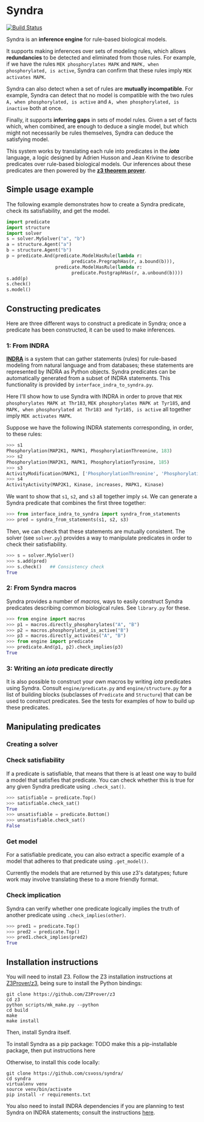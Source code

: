 Syndra
=========
[![Build Status](https://travis-ci.org/csvoss/syndra.svg?branch=master)](https://travis-ci.org/csvoss/syndra)

Syndra is an **inference engine** for rule-based biological models.

It supports making inferences over sets of modeling rules, which allows **redundancies** to be detected and eliminated from those rules. For example, if we have the rules `MEK phosphorylates MAPK` and `MAPK, when phosphorylated, is active`, Syndra can confirm that these rules imply `MEK activates MAPK`.

Syndra can also detect when a set of rules are **mutually incompatible**. For example, Syndra can detect that no model is compatible with the two rules `A, when phosphorylated, is active` and `A, when phosphorylated, is inactive` both at once.

Finally, it supports **inferring gaps** in sets of model rules. Given a set of facts which, when combined, are enough to deduce a single model, but which might not necessarily be rules themselves, Syndra can deduce the satisfying model.

This system works by translating each rule into predicates in the ***iota*** language, a logic designed by Adrien Husson and Jean Krivine to describe predicates over rule-based biological models. Our inferences about these predicates are then powered by the [**z3 theorem prover**](https://github.com/Z3Prover/z3).

Simple usage example
---

The following example demonstrates how to create a Syndra predicate, check its satisfiability, and get the model.

```python
import predicate
import structure
import solver
s = solver.MySolver("a", "b")
a = structure.Agent("a")
b = structure.Agent("b")
p = predicate.And(predicate.ModelHasRule(lambda r:
                        predicate.PregraphHas(r, a.bound(b))),
                  predicate.ModelHasRule(lambda r:
                        predicate.PostgraphHas(r, a.unbound(b))))
s.add(p)
s.check()
s.model()
```



Constructing predicates
---------

Here are three different ways to construct a predicate in Syndra; once a predicate
has been constructed, it can be used to make inferences.

### 1: From INDRA

[**INDRA**](https://github.com/sorgerlab/indra) is a system that can gather statements (rules) for rule-based modeling from natural language and from databases; these statements are represented by INDRA as Python objects. Syndra predicates can be automatically generated from a subset of INDRA statements. This functionality is provided by `interface_indra_to_syndra.py`.

Here I'll show how to use Syndra with INDRA in order to prove that `MEK phosphorylates MAPK at Thr183`, `MEK phosphorylates MAPK at Tyr185`, and `MAPK, when phosphorylated at Thr183 and Tyr185, is active` all together imply `MEK activates MAPK`.

Suppose we have the following INDRA statements corresponding, in order, to these rules:

```python
>>> s1
Phosphorylation(MAP2K1, MAPK1, PhosphorylationThreonine, 183)
>>> s2
Phosphorylation(MAP2K1, MAPK1, PhosphorylationTyrosine, 185)
>>> s3
ActivityModification(MAPK1, ['PhosphorylationThreonine', 'PhosphorylationTyrosine'], ['183', '185'], increases, Activity)
>>> s4
ActivityActivity(MAP2K1, Kinase, increases, MAPK1, Kinase)
```

We want to show that `s1`, `s2`, and `s3` all together imply `s4`. We can generate a Syndra predicate that combines the first three together:

```python
>>> from interface_indra_to_syndra import syndra_from_statements
>>> pred = syndra_from_statements(s1, s2, s3)
```

Then, we can check that these statements are mutually consistent. The solver (see `solver.py`) provides a way to manipulate predicates in order to check their satisfiability.

```python
>>> s = solver.MySolver()
>>> s.add(pred)
>>> s.check()   ## Consistency check
True
```


### 2: From Syndra macros

Syndra provides a number of *macros*, ways to easily construct Syndra predicates describing common biological rules. See `library.py` for these.

```python
>>> from engine import macros
>>> p1 = macros.directly_phosphorylates("A", "B")
>>> p2 = macros.phosphorylated_is_active("B")
>>> p3 = macros.directly_activates("A", "B")
>>> from engine import predicate
>>> predicate.And(p1, p2).check_implies(p3)
True
```

### 3: Writing an *iota* predicate directly

It is also possible to construct your own macros by writing *iota* predicates using Syndra. Consult `engine/predicate.py` and `engine/structure.py` for a list of building blocks (subclasses of `Predicate` and `Structure`) that can be used to construct predicates. See the tests for examples of how to build up these predicates.


Manipulating predicates
---

### Creating a solver

### Check satisfiability

If a predicate is satisfiable, that means that there is at least one way to build a model that satisfies that predicate. You can check whether this is true for any given Syndra predicate using `.check_sat()`.

```python
>>> satisfiable = predicate.Top()
>>> satisfiable.check_sat()
True
>>> unsatisfiable = predicate.Bottom()
>>> unsatisfiable.check_sat()
False
```

### Get model

For a satisfiable predicate, you can also extract a specific example of a model that adheres to that predicate using `.get_model()`.

Currently the models that are returned by this use z3's datatypes; future work may involve translating these to a more friendly format.

### Check implication

Syndra can verify whether one predicate logically implies the truth of another predicate using `.check_implies(other)`.

```python
>>> pred1 = predicate.Top()
>>> pred2 = predicate.Top()
>>> pred1.check_implies(pred2)
True
```

Installation instructions
---

You will need to install Z3. Follow the Z3 installation instructions at [Z3Prover/z3](https://github.com/Z3Prover/z3), being sure to install the Python bindings:

```
git clone https://github.com/Z3Prover/z3
cd z3
python scripts/mk_make.py --python
cd build
make
make install
```

Then, install Syndra itself.

To install Syndra as a pip package: TODO make this a pip-installable package, then put instructions here

Otherwise, to install this code locally:

```
git clone https://github.com/csvoss/syndra/
cd syndra
virtualenv venv
source venv/bin/activate
pip install -r requirements.txt
```

You also need to install INDRA dependencies if you are planning to test Syndra on INDRA statements; consult the instructions [here](https://github.com/sorgerlab/indra).
